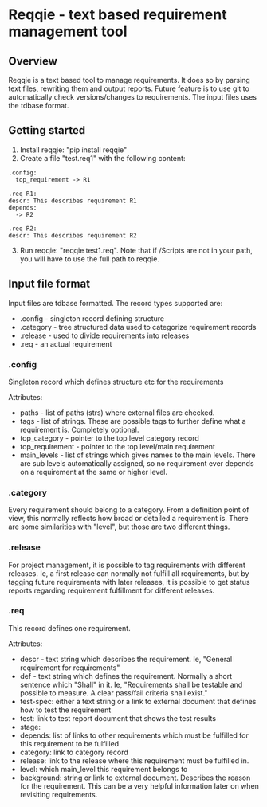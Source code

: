 # Reqqie - text based requirement management tool

## Overview
Reqqie is a text based tool to manage requirements. It does so by parsing text files, rewriting them and output reports.
Future feature is to use git to automatically check versions/changes to requirements.
The input files uses the tdbase format.

## Getting started
1. Install reqqie: "pip install reqqie"
2. Create a file "test.req1" with the following content:

```
.config:
  top_requirement -> R1

.req R1:
descr: This describes requirement R1
depends:
  -> R2

.req R2:
descr: This describes requirement R2
```

3. Run reqqie: "reqqie test1.req". Note that if <python-path>/Scripts are not in your path, you will have to use the full path to reqqie.

## Input file format
Input files are tdbase formatted. The record types supported are:
* .config - singleton record defining structure
* .category - tree structured data used to categorize requirement records
* .release - used to divide requirements into releases
* .req - an actual requirement

### .config
Singleton record which defines structure etc for the requirements

Attributes:

* paths - list of paths (strs) where external files are checked.
* tags - list of strings. These are possible tags to further define what a requirement is. Completely optional.
* top_category - pointer to the top level category record
* top_requirement - pointer to the top level/main requirement
* main_levels - list of strings which gives names to the main levels. There are sub levels automatically assigned, so no requirement ever depends on a requirement at the same or higher level.


### .category
Every requirement should belong to a category. From a definition point of view, this normally reflects how broad or detailed a requirement is. There are some similarities with "level", but those are two different things.

### .release
For project management, it is possible to tag requirements with different releases. Ie, a first release can normally not fulfill all requirements, but by tagging future requirements with later releases, it is possible to get status reports regarding requirement fulfillment for different releases.

### .req
This record defines one requirement.

Attributes:

* descr - text string which describes the requirement. Ie, "General requirement for requirements"
* def - text string which defines the requirement. Normally a short sentence which "Shall" in it. Ie, "Requirements shall be testable and possible to measure. A clear pass/fail criteria shall exist."
* test-spec: either a text string or a link to external document that defines how to test the requirement
* test: link to test report document that shows the test results
* stage:
* depends: list of links to other requirements which must be fulfilled for this requirement to be fulfilled
* category: link to category record
* release: link to the release where this requirement must be fulfilled in.
* level: which main_level this requirement belongs to
* background: string or link to external document. Describes the reason for the requirement. This can be a very helpful information later on when revisiting requirements.



